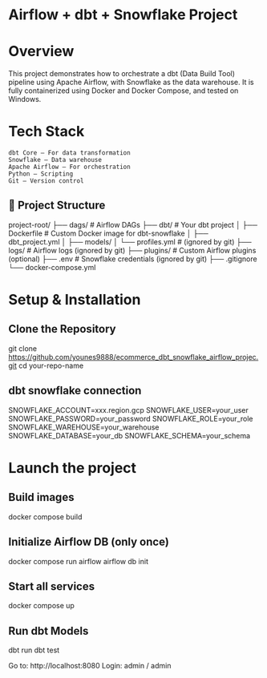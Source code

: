 # Airflow + dbt + Snowflake Project

# Overview
This project demonstrates how to orchestrate a dbt (Data Build Tool) pipeline using Apache Airflow, with Snowflake as the data warehouse. It is fully containerized using Docker and Docker Compose, and tested on Windows.

# Tech Stack

    dbt Core – For data transformation
    Snowflake – Data warehouse
    Apache Airflow – For orchestration
    Python – Scripting
    Git – Version control

## 📁 Project Structure

project-root/
├── dags/ # Airflow DAGs
├── dbt/ # Your dbt project
│ ├── Dockerfile # Custom Docker image for dbt-snowflake
│ ├── dbt_project.yml
│ ├── models/
│ └── profiles.yml # (ignored by git)
├── logs/ # Airflow logs (ignored by git)
├── plugins/ # Custom Airflow plugins (optional)
├── .env # Snowflake credentials (ignored by git)
├── .gitignore
└── docker-compose.yml

# Setup & Installation

## Clone the Repository

git clone https://github.com/younes9888/ecommerce_dbt_snowflake_airflow_projec.git
cd your-repo-name

## dbt snowflake connection

SNOWFLAKE_ACCOUNT=xxx.region.gcp
SNOWFLAKE_USER=your_user
SNOWFLAKE_PASSWORD=your_password
SNOWFLAKE_ROLE=your_role
SNOWFLAKE_WAREHOUSE=your_warehouse
SNOWFLAKE_DATABASE=your_db
SNOWFLAKE_SCHEMA=your_schema


# Launch the project
## Build images
docker compose build

## Initialize Airflow DB (only once)
docker compose run airflow airflow db init

## Start all services
docker compose up

## Run dbt Models
dbt run
dbt test  

Go to: http://localhost:8080
Login: admin / admin

